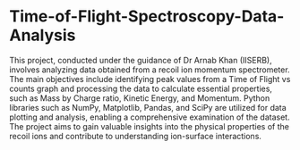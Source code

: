 # Time-of-Flight-Spectroscopy-Data-Analysis

This project, conducted under the guidance of Dr Arnab Khan (IISERB), involves analyzing data obtained from a recoil ion momentum spectrometer. The main objectives include identifying peak values from a Time of Flight vs counts graph and processing the data to calculate essential properties, such as Mass by Charge ratio, Kinetic Energy, and Momentum. Python libraries such as NumPy, Matplotlib, Pandas, and SciPy are utilized for data plotting and analysis, enabling a comprehensive examination of the dataset. The project aims to gain valuable insights into the physical properties of the recoil ions and contribute to understanding ion-surface interactions.
